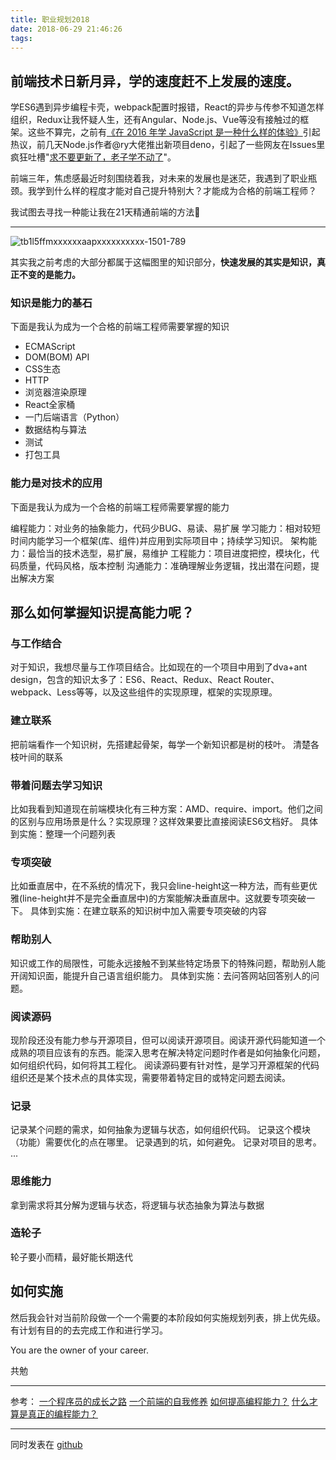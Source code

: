 ```yaml
---
title: 职业规划2018
date: 2018-06-29 21:46:26
tags:
---
```

## 前端技术日新月异，学的速度赶不上发展的速度。

学ES6遇到异步编程卡壳，webpack配置时报错，React的异步与传参不知道怎样组织，Redux让我怀疑人生，还有Angular、Node.js、Vue等没有接触过的框架。这些不算完，之前有[《在 2016 年学 JavaScript 是一种什么样的体验》](https://zhuanlan.zhihu.com/p/22782487)引起热议，前几天Node.js作者@ry大佬推出新项目deno，引起了一些网友在Issues里疯狂吐槽"[求不要更新了，老子学不动了](https://github.com/ry/deno/issues/25)"。

前端三年，焦虑感最近时刻围绕着我，对未来的发展也是迷茫，我遇到了职业瓶颈。我学到什么样的程度才能对自己提升特别大？才能成为合格的前端工程师？

我试图去寻找一种能让我在21天精通前端的方法😬

<!--more-->
---
![tb1l5ffmxxxxxxaapxxxxxxxxxx-1501-789](https://user-images.githubusercontent.com/36020415/42081669-9bcd4254-7bb8-11e8-91b3-63d283a91855.png)

其实我之前考虑的大部分都属于这幅图里的知识部分，**快速发展的其实是知识，真正不变的是能力。**

### 知识是能力的基石
下面是我认为成为一个合格的前端工程师需要掌握的知识

* ECMAScript
* DOM(BOM) API
* CSS生态
* HTTP
* 浏览器渲染原理
* React全家桶
* 一门后端语言（Python）
* 数据结构与算法
* 测试
* 打包工具

### 能力是对技术的应用
下面是我认为成为一个合格的前端工程师需要掌握的能力

编程能力：对业务的抽象能力，代码少BUG、易读、易扩展
学习能力：相对较短时间内能学习一个框架(库、组件)并应用到实际项目中；持续学习知识。
架构能力：最恰当的技术选型，易扩展，易维护
工程能力：项目进度把控，模块化，代码质量，代码风格，版本控制
沟通能力：准确理解业务逻辑，找出潜在问题，提出解决方案

## 那么如何掌握知识提高能力呢？

### 与工作结合
对于知识，我想尽量与工作项目结合。比如现在的一个项目中用到了dva+ant design，包含的知识太多了：ES6、React、Redux、React Router、webpack、Less等等，以及这些组件的实现原理，框架的实现原理。

### 建立联系
把前端看作一个知识树，先搭建起骨架，每学一个新知识都是树的枝叶。
清楚各枝叶间的联系

### 带着问题去学习知识
比如我看到知道现在前端模块化有三种方案：AMD、require、import。他们之间的区别与应用场景是什么？实现原理？这样效果要比直接阅读ES6文档好。
具体到实施：整理一个问题列表

### 专项突破
比如垂直居中，在不系统的情况下，我只会line-height这一种方法，而有些更优雅(line-height并不是完全垂直居中)的方案能解决垂直居中。这就要专项突破一下。
具体到实施：在建立联系的知识树中加入需要专项突破的内容

### 帮助别人
知识或工作的局限性，可能永远接触不到某些特定场景下的特殊问题，帮助别人能开阔知识面，能提升自己语言组织能力。
具体到实施：去问答网站回答别人的问题。

### 阅读源码
现阶段还没有能力参与开源项目，但可以阅读开源项目。阅读开源代码能知道一个成熟的项目应该有的东西。能深入思考在解决特定问题时作者是如何抽象化问题，如何组织代码，如何将其工程化。
阅读源码要有针对性，是学习开源框架的代码组织还是某个技术点的具体实现，需要带着特定目的或特定问题去阅读。

### 记录
记录某个问题的需求，如何抽象为逻辑与状态，如何组织代码。
记录这个模块（功能）需要优化的点在哪里。
记录遇到的坑，如何避免。
记录对项目的思考。
...

### 思维能力
拿到需求将其分解为逻辑与状态，将逻辑与状态抽象为算法与数据

### 造轮子
轮子要小而精，最好能长期迭代

## 如何实施

然后我会针对当前阶段做一个一个需要的本阶段如何实施规划列表，排上优先级。有计划有目的的去完成工作和进行学习。

You are the owner of your career.

共勉

---
参考：
[一个程序员的成长之路](https://github.com/fouber/blog/issues/41)
[一个前端的自我修养](http://taobaofed.org/blog/2016/03/23/the-growth-of-front-end/)
[如何提高编程能力？](https://www.zhihu.com/question/31034164)
[什么才算是真正的编程能力？](https://www.zhihu.com/question/31034164)

---
同时发表在
[github](https://github.com/wind8866/blog/issues/1)